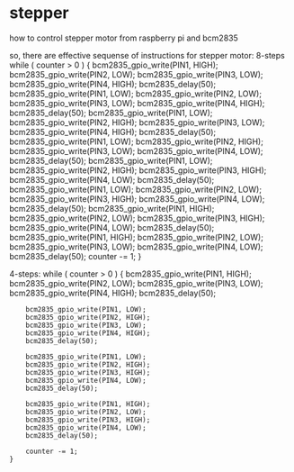 stepper
=======

how to control stepper motor from raspberry pi and bcm2835

so, there are effective sequense of instructions for stepper motor:
8-steps
    while ( counter > 0 ) {
        bcm2835_gpio_write(PIN1, HIGH);
        bcm2835_gpio_write(PIN2, LOW);
        bcm2835_gpio_write(PIN3, LOW);
        bcm2835_gpio_write(PIN4, HIGH);
        bcm2835_delay(50);
        bcm2835_gpio_write(PIN1, LOW);
        bcm2835_gpio_write(PIN2, LOW);
        bcm2835_gpio_write(PIN3, LOW);
        bcm2835_gpio_write(PIN4, HIGH);
        bcm2835_delay(50);
        bcm2835_gpio_write(PIN1, LOW);
        bcm2835_gpio_write(PIN2, HIGH);
        bcm2835_gpio_write(PIN3, LOW);
        bcm2835_gpio_write(PIN4, HIGH);
        bcm2835_delay(50);
        bcm2835_gpio_write(PIN1, LOW);
        bcm2835_gpio_write(PIN2, HIGH);
        bcm2835_gpio_write(PIN3, LOW);
        bcm2835_gpio_write(PIN4, LOW);
        bcm2835_delay(50);
        bcm2835_gpio_write(PIN1, LOW);
        bcm2835_gpio_write(PIN2, HIGH);
        bcm2835_gpio_write(PIN3, HIGH);
        bcm2835_gpio_write(PIN4, LOW);
        bcm2835_delay(50);
        bcm2835_gpio_write(PIN1, LOW);
        bcm2835_gpio_write(PIN2, LOW);
        bcm2835_gpio_write(PIN3, HIGH);
        bcm2835_gpio_write(PIN4, LOW);
        bcm2835_delay(50);
        bcm2835_gpio_write(PIN1, HIGH);
        bcm2835_gpio_write(PIN2, LOW);
        bcm2835_gpio_write(PIN3, HIGH);
        bcm2835_gpio_write(PIN4, LOW);
        bcm2835_delay(50);
        bcm2835_gpio_write(PIN1, HIGH);
        bcm2835_gpio_write(PIN2, LOW);
        bcm2835_gpio_write(PIN3, LOW);
        bcm2835_gpio_write(PIN4, LOW);
        bcm2835_delay(50);
        counter -= 1;
    }
    
4-steps:
    while ( counter > 0 ) {
        bcm2835_gpio_write(PIN1, HIGH);
        bcm2835_gpio_write(PIN2, LOW);
        bcm2835_gpio_write(PIN3, LOW);
        bcm2835_gpio_write(PIN4, HIGH);
        bcm2835_delay(50);

        bcm2835_gpio_write(PIN1, LOW);
        bcm2835_gpio_write(PIN2, HIGH);
        bcm2835_gpio_write(PIN3, LOW);
        bcm2835_gpio_write(PIN4, HIGH);
        bcm2835_delay(50);

        bcm2835_gpio_write(PIN1, LOW);
        bcm2835_gpio_write(PIN2, HIGH);
        bcm2835_gpio_write(PIN3, HIGH);
        bcm2835_gpio_write(PIN4, LOW);
        bcm2835_delay(50);

        bcm2835_gpio_write(PIN1, HIGH);
        bcm2835_gpio_write(PIN2, LOW);
        bcm2835_gpio_write(PIN3, HIGH);
        bcm2835_gpio_write(PIN4, LOW);
        bcm2835_delay(50);

        counter -= 1;
    }
